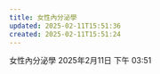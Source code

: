 ```yaml
---
title: 女性內分泌學
updated: 2025-02-11T15:51:36
created: 2025-02-11T15:51:24
---
```


女性內分泌學
2025年2月11日
下午 03:51
